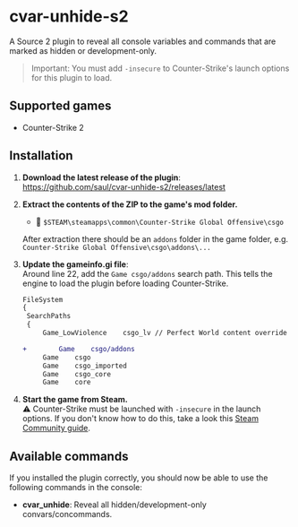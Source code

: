 # cvar-unhide-s2

A Source 2 plugin to reveal all console variables and commands that are marked as hidden or development-only.

> Important: You must add `-insecure` to Counter-Strike's launch options for this plugin to load.

## Supported games

- Counter-Strike 2

## Installation

1. **Download the latest release of the plugin**: \
   https://github.com/saul/cvar-unhide-s2/releases/latest
1. **Extract the contents of the ZIP to the game's mod folder.**

   - 📂 `$STEAM\steamapps\common\Counter-Strike Global Offensive\csgo`

   After extraction there should be an `addons` folder in the game folder, e.g. `Counter-Strike Global Offensive\csgo\addons\...`

1. **Update the gameinfo.gi file**: \
   Around line 22, add the `Game csgo/addons` search path. This tells the engine to load the plugin before loading Counter-Strike.

   ```diff
   FileSystem
   {
   	SearchPaths
   	{
   		Game_LowViolence	csgo_lv // Perfect World content override

   +		Game	csgo/addons
   		Game	csgo
   		Game	csgo_imported
   		Game	csgo_core
   		Game	core
   ```

1. **Start the game from Steam.** \
   ⚠ Counter-Strike must be launched with `-insecure` in the launch options. If you don't know how to do this, take a look this [Steam Community guide](https://steamcommunity.com/sharedfiles/filedetails/?id=379782151).

## Available commands

If you installed the plugin correctly, you should now be able to use the following commands in the console:

- **cvar_unhide**: Reveal all hidden/development-only convars/concommands.
